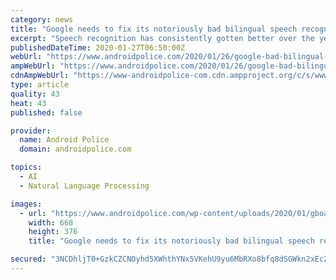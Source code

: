 ```yaml
---
category: news
title: "Google needs to fix its notoriously bad bilingual speech recognition on Assistant and Gboard (Updated)"
excerpt: "Speech recognition has consistently gotten better over the years, which has allowed impressive sci-fi tech like smart speakers to enter our homes. There's one department where Google needs to step up its game, though: multilingual speakers are having a hard time using more than one language on any Google product. While there are a lot of people ..."
publishedDateTime: 2020-01-27T06:50:00Z
webUrl: "https://www.androidpolice.com/2020/01/26/google-bad-bilingual-speech-recognition/"
ampWebUrl: "https://www.androidpolice.com/2020/01/26/google-bad-bilingual-speech-recognition/?amp"
cdnAmpWebUrl: "https://www-androidpolice-com.cdn.ampproject.org/c/s/www.androidpolice.com/2020/01/26/google-bad-bilingual-speech-recognition/?amp"
type: article
quality: 43
heat: 43
published: false

provider:
  name: Android Police
  domain: androidpolice.com

topics:
  - AI
  - Natural Language Processing

images:
  - url: "https://www.androidpolice.com/wp-content/uploads/2020/01/gboard-misheard-speech-hero-1-668x376.jpg"
    width: 668
    height: 376
    title: "Google needs to fix its notoriously bad bilingual speech recognition on Assistant and Gboard (Updated)"

secured: "3NCDhljT0+GzkCZCNOyhd5XWhthYNx5VKehU9yu6MbRXo8bfq8dSGWkn2xEcZZep7Y5nwiVzzl/Zq55B4Pfz05hEiPPOwVy/v+NMbblZDARbJZN5aWjaB0SsrQk3RuiOYP5nQ84sCr+H8XqAaM3hWf8UDu1t57aQyZ/vcRTXFJqAO8z3EFz6GJBfV5Zvw6t6fRD+DGDtwxEjb4qNZ9AMmjHj3KBNT9vYtZ8C+xpWQ8LWV5xDWqbgyK1WNp6FB0N7CpnIrPokcH5jgJ+Fw+RXtoa0FeuCJ9HhGniEoCwpkHcgNwYscw0UW60BCsv79lBE;0UUMHNU8ce2j2ukIrRJsQg=="
---
```


